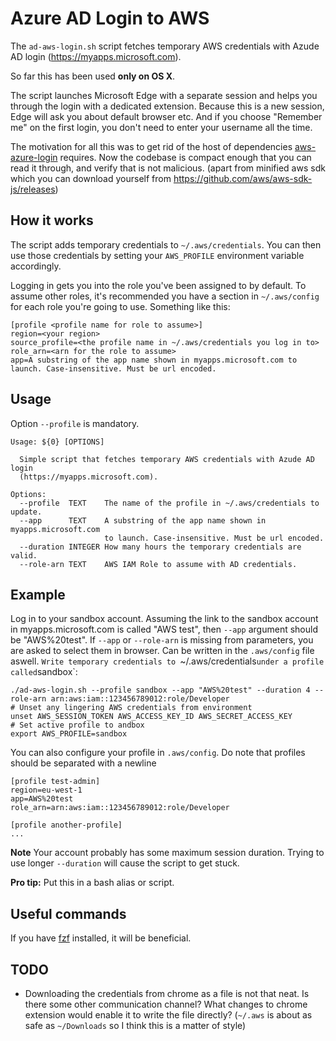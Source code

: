 # Azure AD Login to AWS

The `ad-aws-login.sh` script fetches temporary AWS credentials with Azude AD
login (https://myapps.microsoft.com).

So far this has been used **only on OS X**.

The script launches Microsoft Edge with a separate session and helps you through the
login with a dedicated extension. Because this is a new session,
Edge will ask you about default browser etc. And if you choose "Remember
me" on the first login, you don't need to enter your username all the time.

The motivation for all this was to get rid of the host of dependencies
[aws-azure-login](https://github.com/sportradar/aws-azure-login) requires.
Now the codebase is compact enough that you can read it through, and verify
that is not malicious. (apart from minified aws sdk which you can download
yourself from https://github.com/aws/aws-sdk-js/releases)

## How it works

The script adds temporary credentials to `~/.aws/credentials`. You can then
use those credentials by setting your `AWS_PROFILE` environment variable
accordingly.

Logging in gets you into the role you've been assigned to by default. To
assume other roles, it's recommended you have a section in `~/.aws/config`
for each role you're going to use. Something like this:

```
[profile <profile name for role to assume>]
region=<your region>
source_profile=<the profile name in ~/.aws/credentials you log in to>
role_arn=<arn for the role to assume>
app=A substring of the app name shown in myapps.microsoft.com to launch. Case-insensitive. Must be url encoded.
```

## Usage

Option `--profile` is mandatory.

```
Usage: ${0} [OPTIONS]

  Simple script that fetches temporary AWS credentials with Azude AD login
  (https://myapps.microsoft.com).

Options:
  --profile  TEXT    The name of the profile in ~/.aws/credentials to update.
  --app      TEXT    A substring of the app name shown in myapps.microsoft.com
                     to launch. Case-insensitive. Must be url encoded.
  --duration INTEGER How many hours the temporary credentials are valid.
  --role-arn TEXT    AWS IAM Role to assume with AD credentials.
```

## Example

Log in to your sandbox account. Assuming the link to the sandbox account in
myapps.microsoft.com is called "AWS test", then `--app` argument should be
"AWS%20test". If `--app` or `--role-arn` is missing from parameters, you are asked
to select them in browser. Can be written in the `.aws/config` file aswell. `Write temporary credentials to `~/.aws/credentials`
under a profile called `sandbox`:

```
./ad-aws-login.sh --profile sandbox --app "AWS%20test" --duration 4 --role-arn arn:aws:iam::123456789012:role/Developer
# Unset any lingering AWS credentials from environment
unset AWS_SESSION_TOKEN AWS_ACCESS_KEY_ID AWS_SECRET_ACCESS_KEY
# Set active profile to andbox
export AWS_PROFILE=sandbox
```

You can also configure your profile in `.aws/config`. Do note that profiles should be separated with a newline
```
[profile test-admin]
region=eu-west-1
app=AWS%20test
role_arn=arn:aws:iam::123456789012:role/Developer

[profile another-profile]
...
```

**Note** Your account probably has some maximum session duration. Trying to
use longer `--duration` will cause the script to get stuck.

**Pro tip:** Put this in a bash alias or script.

## Useful commands

If you have [fzf](https://github.com/junegunn/fzf) installed, it
will be beneficial.

## TODO

* Downloading the credentials from chrome as a file is not that neat. Is there
  some other communication channel? What changes to chrome extension would
  enable it to write the file directly? (`~/.aws` is about as safe as
  `~/Downloads` so I think this is a matter of style)
